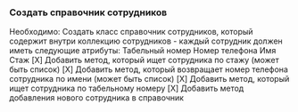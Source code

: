 ### Создать справочник сотрудников
Необходимо:
Создать класс справочник сотрудников, который содержит внутри
коллекцию сотрудников - каждый сотрудник должен иметь следующие атрибуты:
Табельный номер
Номер телефона
Имя
Стаж
[X] Добавить метод, который ищет сотрудника по стажу (может быть список)
[X] Добавить метод, который возвращает номер телефона сотрудника по имени (может быть список)
[X] Добавить метод, который ищет сотрудника по табельному номеру
[X] Добавить метод добавления нового сотрудника в справочник